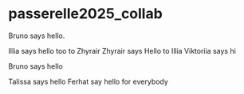 # passerelle2025_collab

Bruno says hello.

Illia says hello too to Zhyrair
Zhyrair says Hello to Illia
Viktoriia says hi

Bruno says hello

Talissa says hello
Ferhat say hello for everybody
